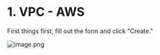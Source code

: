 # 1. VPC - AWS


First things first, fill out the form and click "Create."


![image.png](https://prod-files-secure.s3.us-west-2.amazonaws.com/d5da4832-3825-4b06-9f7d-86c687d890a2/0b358095-e13a-4249-a669-84ca67515889/image.png?X-Amz-Algorithm=AWS4-HMAC-SHA256&X-Amz-Content-Sha256=UNSIGNED-PAYLOAD&X-Amz-Credential=AKIAT73L2G45HZZMZUHI%2F20240903%2Fus-west-2%2Fs3%2Faws4_request&X-Amz-Date=20240903T091834Z&X-Amz-Expires=3600&X-Amz-Signature=e9877973fa045d877020eb510fede31f88b7fa55cdb0ef2256b705b1946eb75d&X-Amz-SignedHeaders=host&x-id=GetObject)

